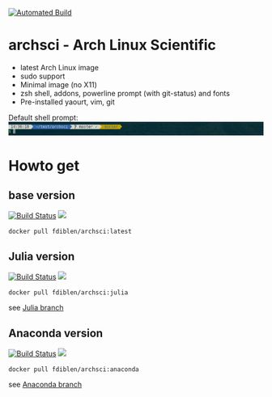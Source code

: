 [![Automated Build](http://img.shields.io/badge/automated-build-green.svg)](https://hub.docker.com/r/fdiblen/archsci/)

# archsci - Arch Linux Scientific
- latest Arch Linux image
- sudo support
- Minimal image (no X11)
- zsh shell, addons, powerline prompt (with git-status) and fonts
- Pre-installed yaourt, vim, git

Default shell prompt:
![prompt](https://raw.githubusercontent.com/fdiblen/archsci/master/prompt.png)


# Howto get
## base version
[![Build Status](https://travis-ci.org/fdiblen/archsci.svg?branch=master)](https://travis-ci.org/fdiblen/archsci)
[![](https://imagelayers.io/badge/fdiblen/archsci:latest.svg)](https://imagelayers.io/?images=fdiblen/archsci:latest)
```{r, engine='bash', count_lines}
docker pull fdiblen/archsci:latest
```

## Julia version
[![Build Status](https://travis-ci.org/fdiblen/archsci.svg?branch=julia)](https://travis-ci.org/fdiblen/archsci)
[![](https://imagelayers.io/badge/fdiblen/archsci:julia.svg)](https://imagelayers.io/?images=fdiblen/archsci:julia)
```{r, engine='bash', count_lines}
docker pull fdiblen/archsci:julia
```
see [Julia branch]

## Anaconda version
[![Build Status](https://travis-ci.org/fdiblen/archsci.svg?branch=anaconda)](https://travis-ci.org/fdiblen/archsci)
[![](https://imagelayers.io/badge/fdiblen/archsci:anaconda.svg)](https://imagelayers.io/?images=fdiblen/archsci:anaconda)
```{r, engine='bash', count_lines}
docker pull fdiblen/archsci:anaconda
```
see [Anaconda branch]



[Julia branch]: https://github.com/fdiblen/archsci/tree/julia
[Anaconda branch]: https://github.com/fdiblen/archsci/tree/anaconda

